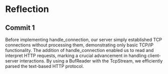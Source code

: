 # Reflection
## Commit 1
Before implementing handle_connection, our server simply established TCP connections without processing them, demonstrating only basic TCP/IP functionality. The addition of handle_connection enabled us to read and interpret HTTP requests, marking a crucial advancement in handling client-server interactions. By using a BufReader with the TcpStream, we efficiently parsed the text-based HTTP protocol.